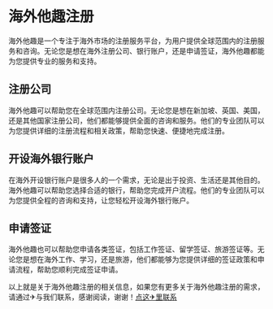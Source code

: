 # 海外他趣注册

海外他趣是一个专注于海外市场的注册服务平台，为用户提供全球范围内的注册服务和咨询。无论您是想在海外注册公司、银行账户，还是申请签证，海外他趣都能为您提供专业的服务和支持。

## 注册公司

海外他趣可以帮助您在全球范围内注册公司。无论您是想在新加坡、英国、美国，还是其他国家注册公司，他们都能够提供全面的咨询和服务。他们的专业团队可以为您提供详细的注册流程和相关政策，帮助您快速、便捷地完成注册。

## 开设海外银行账户

在海外开设银行账户是很多人的一个需求，无论是出于投资、生活还是其他目的。海外他趣可以帮助您选择合适的银行，帮助您完成开户流程。他们的专业团队可以为您提供全程的咨询和支持，让您轻松开设海外银行账户。

## 申请签证

海外他趣也可以帮助您申请各类签证，包括工作签证、留学签证、旅游签证等。无论您是想在海外工作、学习，还是旅游，他们都能够为您提供详细的签证政策和申请流程，帮助您顺利完成签证申请。

以上就是关于海外他趣注册的相关信息，如果您有更多关于海外他趣注册的需求，请通过✈与我们联系，感谢阅读，谢谢！[点这✈里联系](https://ads.k02.cc)